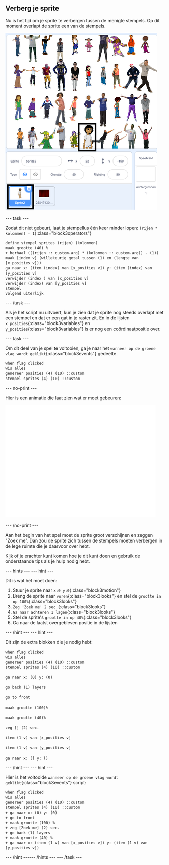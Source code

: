 ## Verberg je sprite

Nu is het tijd om je sprite te verbergen tussen de menigte stempels. Op dit moment overlapt de sprite een van de stempels.

![overlappen](images/overplap-annotated.png)

--- task ---

Zodat dit niet gebeurt, laat je stempellus één keer minder lopen: `(rijen * kolommen) - 1`{:class="block3operators"}

```blocks3
define stempel sprites (rijen) (kolommen)
maak grootte (40) %
+ herhaal (((rijen :: custom-arg) * (kolommen :: custom-arg)) - (1))
maak [index v] (willekeurig getal tussen (1) en (lengte van [x_posities v]))
ga naar x: (item (index) van [x_posities v]) y: (item (index) van [y_posities v]
verwijder (index ) van [x_posities v]
verwijder (index) van [y_posities v]
stempel
volgend uiterlijk
```

--- /task ---

Als je het script nu uitvoert, kun je zien dat je sprite nog steeds overlapt met een stempel en dat er een gat in je raster zit. En in de lijsten `x_posities`{:class="block3variables"} en `y_posities`{:class="block3variables"} is er nog een coördinaatpositie over.

--- task ---

Om dit deel van je spel te voltooien, ga je naar het `wanneer op de groene vlag wordt geklikt`{:class="block3events"} gedeelte.

```blocks3
when flag clicked
wis alles
genereer posities (4) (10) ::custom
stempel sprites (4) (10) ::custom
```

--- no-print ---

Hier is een animatie die laat zien wat er moet gebeuren:

![animatie](images/demo_1.gif)

--- /no-print ---

Aan het begin van het spel moet de sprite groot verschijnen en zeggen "Zoek me". Dan zou de sprite zich tussen de stempels moeten verbergen in de lege ruimte die je daarvoor over hebt.

Kijk of je erachter kunt komen hoe je dit kunt doen en gebruik de onderstaande tips als je hulp nodig hebt.

--- hints ---
 --- hint ---

Dit is wat het moet doen:

1. Stuur je sprite naar `x:0 y:0`{:class="block3motion"}
2. Breng de sprite naar `voren`{:class="block3looks"} en stel de `grootte in op 100%`{:class="block3looks"}
3. `Zeg 'Zoek me' 2 sec.`{:class="block3looks"}
4. `Ga naar achteren 1 lagen`{:class="block3looks"}
5. Stel de sprite's `grootte in op 40%`{:class="block3looks"}
6. Ga naar de laatst overgebleven positie in de lijsten

--- /hint --- --- hint ---

Dit zijn de extra blokken die je nodig hebt:

```blocks3
when flag clicked
wis alles
genereer posities (4) (10) ::custom
stempel sprites (4) (10) ::custom

ga naar x: (0) y: (0)

go back (1) layers

go to front

maak grootte (100)%

maak grootte (40)%

zeg [] (2) sec.

item (1 v) van [x_posities v]

item (1 v) van [y_posities v]

ga naar x: () y: ()
```

--- /hint --- --- hint ---

Hier is het voltooide `wanneer op de groene vlag wordt geklikt`{:class="block3events"} script:

```blocks3
when flag clicked
wis alles
genereer posities (4) (10) ::custom
stempel sprites (4) (10) ::custom
+ ga naar x: (0) y: (0)
+ go to front
+ maak grootte (100) %
+ zeg [Zoek me] (2) sec.
+ go back (1) layers
+ maak grootte (40) %
+ ga naar x: (item (1 v) van [x_posities v]) y: (item (1 v) van [y_posities v])
```

--- /hint ------ /hints --- --- /task ---